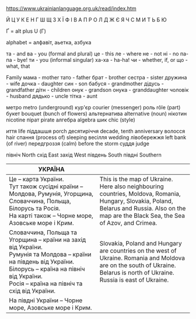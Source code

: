 https://www.ukrainianlanguage.org.uk/read/index.htm

Й Ц У К Е Н Г Ш Щ З Х Ї
Ф І В А П Р О Л Д Ж Є
Я Ч С М И Т Ь Б Ю

Ґ = alt plus U (Г)

alphabet = алфавіт, аьетка, азбука

та - and
ва - you (formal and plural)
це - this
ле - where
не - not
ні - no
па-па - bye! 
ти - you (informal singular)
ха-ха - ha-ha!
чи - whether, if, or
що - what, that

Family
мама - mother
тато - father
брат - brother
сестра - sister
дружина - wife
дочка - daughter
син - son
бабуся - grandmother
дідусь - grandfather
дітн - children
онук - grandson
онука - granddaughter
чоловік - husband
дядько - uncle
тітка - aunt


метро	metro (underground)
кур'єр	courier (messenger)
роль	rôle (part)
букет	bouquet (bunch of flowers)
альтернатива	alternative (noun)
нікотин	nicotine
пірат	pirate
алгебра	algebra
шик	chic (style)

иття	life
піддашшя	porch
десятиріччя	decade, tenth anniversary
волосся	hair
спання	(process of) sleeping
весілля	wedding
лівобережжя	left bank (of river)
передгроззя	(calm) before the storm
суддя	judge

північ North
схід East
захід West
південь South
півдні Southern

| УКРАЇНА                                                                                                                                                                                                                 |                                                                                                                                                                                                |
| ----------------------------------------------------------------------------------------------------------------------------------------------------------------------------------------------------------------------- | ---------------------------------------------------------------------------------------------------------------------------------------------------------------------------------------------- |
| Це – карта України.  <br>Тут також сусідні країни – Молдова, Румунія, Угорщина, Словаччина, Польща, Білорусь та Росія.  <br>На карті також – Чорне море, Азовське море і Крим.                                          | This is the map of Ukraine. Here also neighbouring countries, Moldova, Romania, Hungary, Slovakia, Poland, Belarus and Russia. Also on the map are the Black Sea, the Sea of Azov, and Crimea. |
| Словаччина, Польща та Угорщина – країни на захід від України.  <br>Румунія та Молдова – країни на південь від України.  <br>Білорусь – країна на північ від України.  <br>Росія – країна на північ та схід від України. | Slovakia, Poland and Hungary are countries on the west of Ukraine. Romania and Moldova are on the south of Ukraine. Belarus is north of Ukraine. Russia is east of Ukraine.                    |
| На півдні України – Чорне море, Азовське море і Крим.                                                                                                                                                                   |                                                                                                                                                                                                |